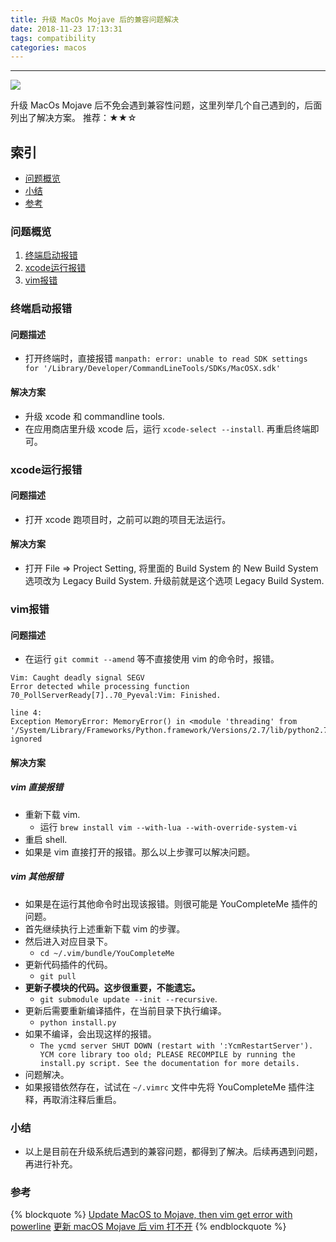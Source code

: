 ```yaml
---
title: 升级 MacOs Mojave 后的兼容问题解决
date: 2018-11-23 17:13:31
tags: compatibility
categories: macos
---
```


<hr>

![](/jo.github.io/2018/11/23/the-compatibility-issues-in-macos-mojave/unphoto.jpg)

升级 MacOs Mojave 后不免会遇到兼容性问题，这里列举几个自己遇到的，后面列出了解决方案。
推荐：★★☆

<!-- more -->

## 索引

- [问题概览](#问题概览)
- [小结](#小结)
- [参考](#参考)

### 问题概览

1. [终端启动报错](#终端启动报错)
2. [xcode运行报错](#xcode运行报错)
3. [vim报错](#vim报错)

### 终端启动报错

#### 问题描述

* 打开终端时，直接报错 `manpath: error: unable to read SDK settings for '/Library/Developer/CommandLineTools/SDKs/MacOSX.sdk'`

#### 解决方案

* 升级 xcode 和 commandline tools.
* 在应用商店里升级 xcode 后，运行 `xcode-select --install`. 再重启终端即可。

### xcode运行报错

#### 问题描述

* 打开 xcode 跑项目时，之前可以跑的项目无法运行。

#### 解决方案

* 打开 File => Project Setting, 将里面的 Build System 的 New Build System 选项改为 Legacy Build System. 升级前就是这个选项 Legacy Build System.

### vim报错

#### 问题描述

* 在运行 `git commit --amend` 等不直接使用 vim 的命令时，报错。

```shell
Vim: Caught deadly signal SEGV
Error detected while processing function 70_PollServerReady[7]..70_Pyeval:Vim: Finished.

line 4:
Exception MemoryError: MemoryError() in <module 'threading' from '/System/Library/Frameworks/Python.framework/Versions/2.7/lib/python2.7/threading.pyc'> ignored
```

#### 解决方案

##### vim 直接报错

* 重新下载 vim.
  * 运行 `brew install vim --with-lua --with-override-system-vi`
* 重启 shell.
* 如果是 vim 直接打开的报错。那么以上步骤可以解决问题。

##### vim 其他报错

* 如果是在运行其他命令时出现该报错。则很可能是 YouCompleteMe 插件的问题。
* 首先继续执行上述重新下载 vim 的步骤。
* 然后进入对应目录下。
  *  `cd ~/.vim/bundle/YouCompleteMe`
* 更新代码插件的代码。
  * `git pull`
* **更新子模块的代码。这步很重要，不能遗忘。**
  *  `git submodule update --init --recursive`.
* 更新后需要重新编译插件，在当前目录下执行编译。
  * `python install.py`
* 如果不编译，会出现这样的报错。
  * `The ycmd server SHUT DOWN (restart with ':YcmRestartServer'). YCM core library too old; PLEASE RECOMPILE by running the install.py script. See the documentation for more details.`
* 问题解决。
* 如果报错依然存在，试试在 `~/.vimrc` 文件中先将 YouCompleteMe 插件注释，再取消注释后重启。

### 小结

* 以上是目前在升级系统后遇到的兼容问题，都得到了解决。后续再遇到问题，再进行补充。

### 参考

{% blockquote %}
[Update MacOS to Mojave, then vim get error with powerline](https://github.com/powerline/powerline/issues/1947)
[更新 macOS Mojave 后 vim 打不开](https://ltaoo.github.io/2018/10/22/%E6%9B%B4%E6%96%B0%20macOS%20Mojave%20%E5%90%8E%20vim%20%E6%89%93%E4%B8%8D%E5%BC%80/)
{% endblockquote %}


<!-- 1.5h -->
